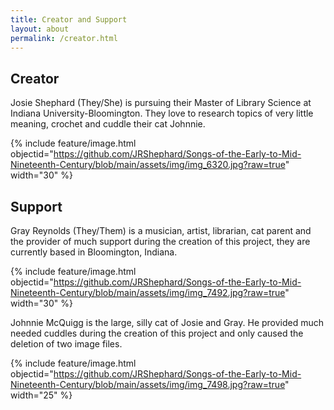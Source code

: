 ```yaml
---
title: Creator and Support
layout: about
permalink: /creator.html
---
```


## Creator
Josie Shephard (They/She) is pursuing their Master of Library Science at Indiana University-Bloomington. They love to research topics of very little meaning, crochet and cuddle their cat Johnnie.  

{% include feature/image.html objectid="https://github.com/JRShephard/Songs-of-the-Early-to-Mid-Nineteenth-Century/blob/main/assets/img/img_6320.jpg?raw=true" width="30" %}

## Support 
Gray Reynolds (They/Them) is a musician, artist, librarian, cat parent and the provider of much support during the creation of this project, they are currently based in Bloomington, Indiana.   

{% include feature/image.html objectid="https://github.com/JRShephard/Songs-of-the-Early-to-Mid-Nineteenth-Century/blob/main/assets/img/img_7492.jpg?raw=true" width="30" %}

Johnnie McQuigg is the large, silly cat of Josie and Gray. He provided much needed cuddles during the creation of this project and only caused the deletion of two image files.  

{% include feature/image.html objectid="https://github.com/JRShephard/Songs-of-the-Early-to-Mid-Nineteenth-Century/blob/main/assets/img/img_7498.jpg?raw=true" width="25" %}
